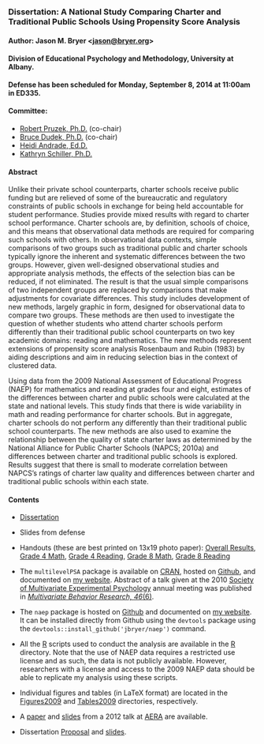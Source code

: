 ### Dissertation: A National Study Comparing Charter and Traditional Public Schools Using Propensity Score Analysis

#### Author: Jason M. Bryer <[jason@bryer.org](mailto:jason@bryer.org)>  
#### Division of Educational Psychology and Methodology, University at Albany.

**Defense has been scheduled for Monday, September 8, 2014 at 11:00am in ED335.**

#### Committee:

* [Robert Pruzek, Ph.D.](http://www.albany.edu/educational_psychology/pruzek.php) (co-chair)
* [Bruce Dudek, Ph.D.](http://www.albany.edu/psychology/20869.php) (co-chair)
* [Heidi Andrade, Ed.D.](http://www.albany.edu/educational_psychology/andrade.php)
* [Kathryn Schiller, Ph.D.](http://www.albany.edu/eaps/faculty_kathryn_schiller.php)

#### Abstract

Unlike their private school counterparts, charter schools receive public funding but are relieved of some of the bureaucratic and regulatory constraints of public schools in exchange for being held accountable for student performance. Studies provide mixed results with regard to charter school performance. Charter schools are, by definition, schools of choice, and this means that observational data methods are required for comparing such schools with others. In observational data contexts, simple comparisons of two groups such as traditional public and charter schools typically ignore the inherent and systematic differences between the two groups. However, given well-designed observational studies and appropriate analysis methods, the effects of the selection bias can be reduced, if not eliminated. The result is that the usual simple comparisons of two independent groups are replaced by comparisons that make adjustments for covariate differences. This study includes development of new methods, largely graphic in form, designed for observational data to compare two groups. These methods are then used to investigate the question of whether students who attend charter schools perform differently than their traditional public school counterparts on two key academic domains: reading and mathematics. The new methods represent extensions of propensity score analysis Rosenbaum and Rubin (1983) by aiding descriptions and aim in reducing selection bias in the context of clustered data.

Using data from the 2009 National Assessment of Educational Progress (NAEP) for mathematics and reading at grades four and eight, estimates of the differences between charter and public schools were calculated at the state and national levels. This study finds that there is wide variability in math and reading performance for charter schools. But in aggregate, charter schools do not perform any differently than their traditional public school counterparts. The new methods are also used to examine the relationship between the quality of state charter laws as determined by the National Alliance for Public Charter Schools (NAPCS; 2010a) and differences between charter and traditional public schools is explored. Results suggest that there is small to moderate correlation between NAPCS’s ratings of charter law quality and differences between charter and traditional public schools within each state.

#### Contents

* [Dissertation](https://github.com/jbryer/Dissertation/blob/master/LaTeX/Bryer.Dissertation.pdf?raw=true)

* Slides from defense

* Handouts (these are best printed on 13x19 photo paper): [Overall Results](https://github.com/jbryer/Dissertation/blob/master/Figures/Handout.pdf?raw=true), [Grade 4 Math](https://github.com/jbryer/Dissertation/blob/master/Figures/Handout-Grade4Math.pdf?raw=true), [Grade 4 Reading](https://github.com/jbryer/Dissertation/blob/master/Figures/Handout-Grade4Read.pdf?raw=true), [Grade 8 Math](https://github.com/jbryer/Dissertation/blob/master/Figures/Handout-Grade8Math.pdf?raw=true), [Grade 8 Reading](https://github.com/jbryer/Dissertation/blob/master/Figures/Handout-Grade8Read.pdf?raw=true)

* The `multilevelPSA` package is available on [CRAN](http://cran.r-project.org/web/packages/multilevelPSA/index.html), hosted on [Github](https://github.com/jbryer/multilevelPSA), and documented on [my website](http://jason.bryer.org/multilevelPSA/). Abstract of a talk given at the 2010 [Society of Multivariate Experimental Psychology](https://www.smep.org/) annual meeting was published in [*Multivariate Behavior Research, 46*(6)](http://www.tandfonline.com/doi/full/10.1080/00273171.2011.636693#.U-jqgIBdU3s).

* The `naep` package is hosted on [Github](https://github.com/jbryer/naep) and documented on [my website](http://jason.bryer.org/naep/). It can be installed directly from Github using the `devtools` package using the `devtools::install_github('jbryer/naep')` command.

* All the [R](https://github.com/jbryer/Dissertation/tree/master/R) scripts used to conduct the analysis are available in the [R](https://github.com/jbryer/Dissertation/tree/master/R) directory. Note that the use of NAEP data requires a restricted use license and as such, the data is not publicly available. However, researchers with a license and access to the 2009 NAEP data should be able to replicate my analysis using these scripts.

* Individual figures and tables (in LaTeX format) are located in the [Figures2009](https://github.com/jbryer/Dissertation/tree/master/Figures2009) and [Tables2009](https://github.com/jbryer/Dissertation/tree/master/Tables2009) directories, respectively.

* A [paper](https://github.com/jbryer/Dissertation/blob/master/AERA%20Paper/Bryer.2012.AERA.pdf?raw=true) and [slides](https://github.com/jbryer/Dissertation/blob/master/AERA%20Paper/Bryer.AERA2012Slides.pdf?raw=true) from a 2012 talk at [AERA](http://aera.net) are available.

* Dissertation [Proposal](https://github.com/jbryer/Dissertation/blob/master/LaTeX/Bryer.Proposal.pdf?raw=true) and [slides](https://github.com/jbryer/Dissertation/blob/master/LaTeX/Bryer.Proposal.Slides.pdf?raw=true).




